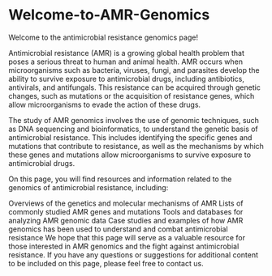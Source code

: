 # Welcome-to-AMR-Genomics
Welcome to the antimicrobial resistance genomics page!

Antimicrobial resistance (AMR) is a growing global health problem that poses a serious threat to human and animal health. AMR occurs when microorganisms such as bacteria, viruses, fungi, and parasites develop the ability to survive exposure to antimicrobial drugs, including antibiotics, antivirals, and antifungals. This resistance can be acquired through genetic changes, such as mutations or the acquisition of resistance genes, which allow microorganisms to evade the action of these drugs.

The study of AMR genomics involves the use of genomic techniques, such as DNA sequencing and bioinformatics, to understand the genetic basis of antimicrobial resistance. This includes identifying the specific genes and mutations that contribute to resistance, as well as the mechanisms by which these genes and mutations allow microorganisms to survive exposure to antimicrobial drugs.

On this page, you will find resources and information related to the genomics of antimicrobial resistance, including:

Overviews of the genetics and molecular mechanisms of AMR
Lists of commonly studied AMR genes and mutations
Tools and databases for analyzing AMR genomic data
Case studies and examples of how AMR genomics has been used to understand and combat antimicrobial resistance
We hope that this page will serve as a valuable resource for those interested in AMR genomics and the fight against antimicrobial resistance. If you have any questions or suggestions for additional content to be included on this page, please feel free to contact us.
